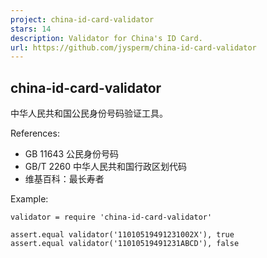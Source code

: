 ```yaml
---
project: china-id-card-validator
stars: 14
description: Validator for China's ID Card.
url: https://github.com/jysperm/china-id-card-validator
---
```


china-id-card-validator
-----------------------

中华人民共和国公民身份号码验证工具。

References:

-   GB 11643 公民身份号码
-   GB/T 2260 中华人民共和国行政区划代码
-   维基百科：最长寿者

Example:

```
validator = require 'china-id-card-validator'

assert.equal validator('11010519491231002X'), true
assert.equal validator('11010519491231ABCD'), false
```
